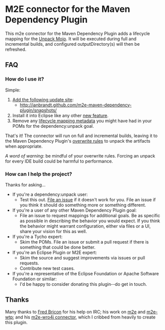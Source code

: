 M2E connector for the Maven Dependency Plugin
=============================================

This m2e connector for the Maven Dependency Plugin adds a lifecycle mapping for the
[Unpack Mojo](http://maven.apache.org/plugins/maven-dependency-plugin/unpack-mojo.html).  It will be executed during
full and incremental builds, and configured outputDirectory(s) will then be refreshed.

## FAQ ##

### How do I use it? ###

Simple:

1. [Add the following update site](http://help.eclipse.org/juno/topic/org.eclipse.platform.doc.user/tasks/tasks-127.htm?cp=0_3_15_5):
	* http://ianbrandt.github.com/m2e-maven-dependency-plugin/snapshots/
1. Install it into Eclipse like any other [new feature](http://help.eclipse.org/juno/topic/org.eclipse.platform.doc.user/tasks/tasks-124.htm?cp=0_3_15_1).
1. Remove any [lifecycle mapping metadata](http://wiki.eclipse.org/M2E_plugin_execution_not_covered#ignore_plugin_goal) you might have had in your POMs for the dependency:unpack goal.

That's it!  The connector will run on full and incremental builds, leaving it to the Maven Dependency Plugin's [overwrite rules](http://maven.apache.org/plugins/maven-dependency-plugin/usage.html#aOverwrite_Rules) to unpack the artifacts when appropriate.

_A word of warning_: be mindful of your overwrite rules.  Forcing an unpack for every IDE build could be harmful to performance.

### How can I help the project? ###

Thanks for asking...

* If you're a dependency:unpack user:
	* Test this out.  [File an issue](https://github.com/ianbrandt/m2e-maven-dependency-plugin/issues) if it doesn't
	work for you.  File an issue if you think it should do something more or something different.
* If you're a user of any other Maven Dependency Plugin goal:
	* File an issue to request mappings for additional goals.  Be as specific as possible in describing the behavior
	you would expect.  If you think the behavior might warrant configuration, either via files or a UI, share your
	vision for this as well.
* If you're a Tycho expert:
	* Skim the POMs.  File an issue or submit a pull request if there is something that could be done better.
* If you're an Eclipse Plugin or M2E expert:
	* Skim the source and suggest improvements via issues or pull requests.
	* Contribute new test cases.
* If you're a representative of the Eclipse Foundation or Apache Software Foundation or similar:
	* I'd be happy to consider donating this plugin--do get in touch.

## Thanks ##

Many thanks to [Fred Bricon](https://community.jboss.org/people/fbricon "Fred Bricon at JBoss") for his help on IRC;
his work on [m2e](http://www.eclipse.org/m2e/) and [m2e-wtp](http://www.eclipse.org/m2e-wtp/); and his
[m2e-wro4j connector](https://github.com/jbosstools/m2e-wro4j), which I cribbed from heavily to create this plugin.
